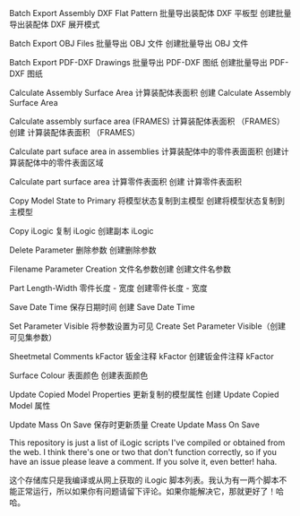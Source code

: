 Batch Export Assembly DXF Flat Pattern 批量导出装配体 DXF 平板型		创建批量导出装配体 DXF 展开模式

Batch Export OBJ Files 批量导出 OBJ 文件  创建批量导出 OBJ 文件

Batch Export PDF-DXF Drawings 批量导出 PDF-DXF 图纸  创建批量导出 PDF-DXF 图纸

Calculate Assembly Surface Area  计算装配体表面积 创建 Calculate Assembly Surface Area

Calculate assembly surface area (FRAMES)  计算装配体表面积 （FRAMES） 创建 计算装配体表面积 （FRAMES）

Calculate part suface area in assemblies 计算装配体中的零件表面面积 创建计算装配体中的零件表面区域

Calculate part surface area 计算零件表面积 创建 计算零件表面积

Copy Model State to Primary 将模型状态复制到主模型 创建将模型状态复制到主模型

Copy iLogic 复制 iLogic  创建副本 iLogic

Delete Parameter 删除参数 创建删除参数

Filename Parameter Creation 文件名参数创建  创建文件名参数

Part Length-Width 零件长度 - 宽度  创建零件长度 - 宽度

Save Date Time  保存日期时间 创建 Save Date Time

Set Parameter Visible 将参数设置为可见  Create Set Parameter Visible（创建可见集参数）

Sheetmetal Comments kFactor 钣金注释 kFactor  创建钣金件注释 kFactor

Surface Colour 表面颜色 创建表面颜色

Update Copied Model Properties 更新复制的模型属性  创建 Update Copied Model 属性

Update Mass On Save 保存时更新质量 Create Update Mass On Save


This repository is just a list of iLogic scripts I've compiled or obtained from the web. I think there's one or two that don't function correctly, so if you have an issue please leave a comment. If you solve it, even better! haha.

这个存储库只是我编译或从网上获取的 iLogic 脚本列表。我认为有一两个脚本不能正常运行，所以如果你有问题请留下评论。如果你能解决它，那就更好了！哈哈。
